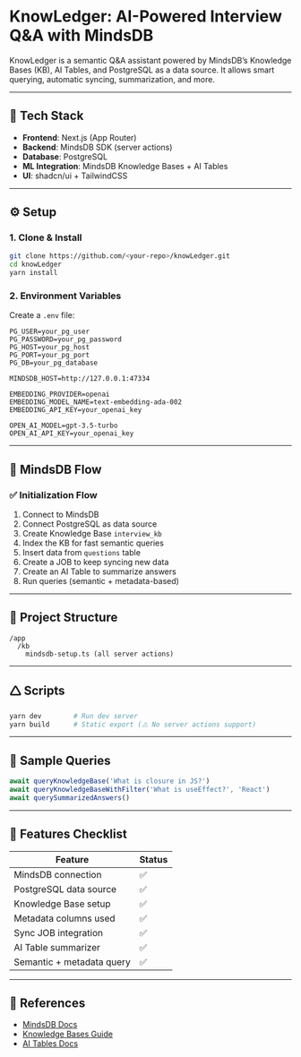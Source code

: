 # KnowLedger: AI-Powered Interview Q&A with MindsDB

KnowLedger is a semantic Q&A assistant powered by MindsDB’s Knowledge Bases (KB), AI Tables, and PostgreSQL as a data source. It allows smart querying, automatic syncing, summarization, and more.

---

## 💪 Tech Stack

- **Frontend**: Next.js (App Router)
- **Backend**: MindsDB SDK (server actions)
- **Database**: PostgreSQL
- **ML Integration**: MindsDB Knowledge Bases + AI Tables
- **UI**: shadcn/ui + TailwindCSS

---

## ⚙️ Setup

### 1. Clone & Install

```bash
git clone https://github.com/<your-repo>/knowLedger.git
cd knowLedger
yarn install
```

### 2. Environment Variables

Create a `.env` file:

```env
PG_USER=your_pg_user
PG_PASSWORD=your_pg_password
PG_HOST=your_pg_host
PG_PORT=your_pg_port
PG_DB=your_pg_database

MINDSDB_HOST=http://127.0.0.1:47334

EMBEDDING_PROVIDER=openai
EMBEDDING_MODEL_NAME=text-embedding-ada-002
EMBEDDING_API_KEY=your_openai_key

OPEN_AI_MODEL=gpt-3.5-turbo
OPEN_AI_API_KEY=your_openai_key
```

---

## 🧠 MindsDB Flow

### ✅ Initialization Flow

1. Connect to MindsDB
2. Connect PostgreSQL as data source
3. Create Knowledge Base `interview_kb`
4. Index the KB for fast semantic queries
5. Insert data from `questions` table
6. Create a JOB to keep syncing new data
7. Create an AI Table to summarize answers
8. Run queries (semantic + metadata-based)

---

## 📂 Project Structure

```
/app
  /kb
    mindsdb-setup.ts (all server actions)
```

---

## 🛆 Scripts

```bash
yarn dev        # Run dev server
yarn build      # Static export (⚠️ No server actions support)
```

---

## 🧪 Sample Queries

```ts
await queryKnowledgeBase('What is closure in JS?')
await queryKnowledgeBaseWithFilter('What is useEffect?', 'React')
await querySummarizedAnswers()
```

---

## 🧾 Features Checklist

| Feature                         | Status   |
|---------------------------------|----------|
| MindsDB connection              | ✅        |
| PostgreSQL data source          | ✅        |
| Knowledge Base setup            | ✅        |
| Metadata columns used           | ✅        |
| Sync JOB integration            | ✅        |
| AI Table summarizer             | ✅        |
| Semantic + metadata query       | ✅        |

---

## 🧠 References

- [MindsDB Docs](https://docs.mindsdb.com/)
- [Knowledge Bases Guide](https://docs.mindsdb.com/knowledge-bases/)
- [AI Tables Docs](https://docs.mindsdb.com/ai-tables/overview)